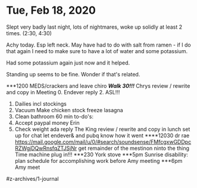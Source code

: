 # Tue, Feb 18, 2020
Slept very badly last night, lots of nightmares, woke up solidly at least 2 times. (2:30, 4:30)

Achy today. Esp left neck. May have had to do with salt from ramen - if I do that again I need to make sure to have a lot of water and some potassium.

Had some potassium again just now and it helped.

Standing up seems to be fine. Wonder if that's related. 



***1200 MEDS/crackers and leave chiro
***Walk 30!!!***
Chrys review / rewrite and copy in
Meeting
0. Endever reply
2. ASL!!!
1. Dailies incl stockings
7. Vacuum
Make chicken stock
freeze lasagna
8. Clean bathroom
60 min to-do's: 
4. Accept paypal money Erin
6. Check weight
ada reply
The King review / rewrite and copy in
lunch
set up for chat
let endever& and pubq know how it went
****12030 dr rae https://mail.google.com/mail/u/0/#search/soundsense/FMfcgxwGDDpcRZWgjDQwRnsfqZTJSjNr
get remainder of the mestinon ninto the thing
Time machine plug in!!!
***230 York stove
***5pm Sunrise disability: plan schedule for accomplishing work before Amy meeting
***6pm Amy meet


#z-archives/1-journal
